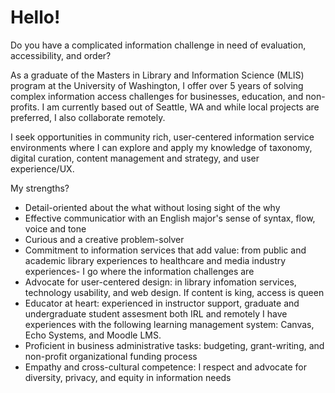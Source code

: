 <h1>Hello!</h1>

<p class="lead">Do you have a complicated information challenge in need of evaluation, accessibility, and order?</p>
<p class="lead">As a graduate of the Masters in Library and Information Science (MLIS) program at the University of Washington, I offer over 5 years of solving complex information access challenges for businesses, education, and non-profits. I am currently based out of Seattle, WA and while local projects are preferred, I also collaborate remotely.</p>

<p>I seek opportunities in community rich, user-centered information service environments where I can explore and apply my knowledge of taxonomy, digital curation, content management and strategy, and user experience/UX.</p>
<p>My strengths?</p>
<ul>
<li>Detail-oriented about the what without losing sight of the why</li>
<li>Effective communicatior with an English major's sense of syntax, flow, voice and tone</li>
<li>Curious and a creative problem-solver</li>
<li>Commitment to information services that add value: from public and academic library experiences to healthcare and media industry experiences- I go where the information challenges are</li>
<li>Advocate for user-centered design: in library infomation services, technology usability, and web design. If content is king, access is queen</li>
<li>Educator at heart: experienced in instructor support, graduate and undergraduate student assesment both IRL and remotely I have experiences with the following learning management system: Canvas, Echo Systems, and Moodle LMS.</li>
<li>Proficient in business administrative tasks: budgeting, grant-writing, and non-profit organizational funding process</li>
<li>Empathy and cross-cultural competence: I respect and advocate for diversity, privacy, and equity in information needs </li>
</ul>
